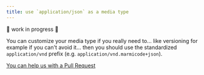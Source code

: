 ```yaml
---
title: use `application/json` as a media type
---
```


🚧 work in progress 🚧

You can customize your media type if you really need to... like versioning for example if you can't avoid it... then you should use the standardized `application/vnd` prefix (e.g. `application/vnd.marmicode+json`).

[You can help us with a Pull Request](https://github.com/marmicode/rest-api-checklist/edit/master/content/naming-conventions/media-type.md)
